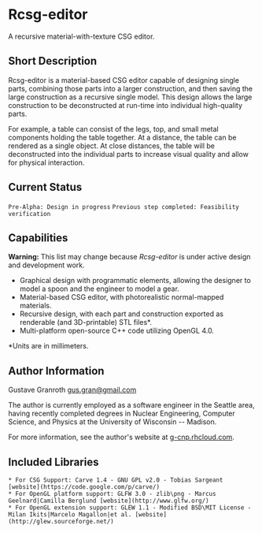 Rcsg-editor
===========
A recursive material-with-texture CSG editor.

Short Description
-----------------
Rcsg-editor is a material-based CSG editor capable of designing single parts, combining those parts into a larger
construction, and then saving the large construction as a recursive single model. This design allows the large construction
to be deconstructed at run-time into individual high-quality parts.

For example, a table can consist of the legs, top, and small metal components holding the table together. At a distance, the 
table can be rendered as a single object. At close distances, the table will be deconstructed into the individual parts to 
increase visual quality and allow for physical interaction.

Current Status
--------------
`Pre-Alpha: Design in progress`
`Previous step completed: Feasibility verification`

Capabilities
------------
**Warning:** This list may change because *Rcsg-editor* is under active design and development work.
- Graphical design with programmatic elements, allowing the designer to model a spoon and the engineer to model a gear.
- Material-based CSG editor, with photorealistic normal-mapped materials.
- Recursive design, with each part and construction exported as renderable (and 3D-printable) STL files*.
- Multi-platform open-source C++ code utilizing OpenGL 4.0.

*Units are in millimeters.

Author Information
------------------
Gustave Granroth [gus.gran@gmail.com](mailto:gus.gran@gmail.com)

The author is currently employed as a software engineer in the Seattle area, having recently completed
degrees in Nuclear Engineering, Computer Science, and Physics at the University of Wisconsin -- Madison.

For more information, see the author's website at [g-cnp.rhcloud.com](http://g-cnp.rhcloud.com).

Included Libraries
------------------

	* For CSG Support: Carve 1.4 - GNU GPL v2.0 - Tobias Sargeant [website](https://code.google.com/p/carve/)
	* For OpenGL platform support: GLFW 3.0 - zlib\png - Marcus Geelnard|Camilla Berglund [website](http://www.glfw.org/)
	* For OpenGL extension support: GLEW 1.1 - Modified BSD\MIT License - Milan Ikits|Marcelo Magallon|et al. [website](http://glew.sourceforge.net/)
